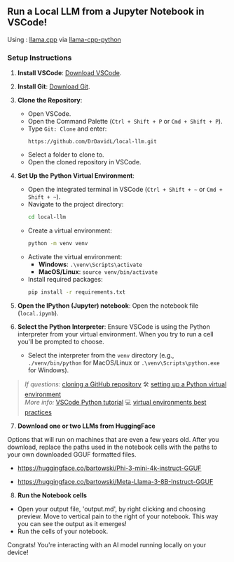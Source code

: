 ## Run a Local LLM from a Jupyter Notebook in VSCode!
Using : [llama.cpp](https://github.com/ggerganov/llama.cpp) via [llama-cpp-python](https://github.com/abetlen/llama-cpp-python)


### Setup Instructions


1. **Install VSCode**: [Download VSCode](https://code.visualstudio.com/).
2. **Install Git**: [Download Git](https://git-scm.com/downloads).
3. **Clone the Repository**:
   - Open VSCode.
   - Open the Command Palette (`Ctrl + Shift + P` or `Cmd + Shift + P`).
   - Type `Git: Clone` and enter:
     ```plaintext
     https://github.com/DrDavidL/local-llm.git
     ```
   - Select a folder to clone to.
   - Open the cloned repository in VSCode.
4. **Set Up the Python Virtual Environment**:
   - Open the integrated terminal in VSCode (`Ctrl + Shift + ~` or `Cmd + Shift + ~`).
   - Navigate to the project directory:
     ```sh
     cd local-llm
     ```
   - Create a virtual environment:
     ```sh
     python -m venv venv
     ```
   - Activate the virtual environment:
     - **Windows**: `.\venv\Scripts\activate`
     - **MacOS/Linux**: `source venv/bin/activate`
   - Install required packages:
     ```sh
     pip install -r requirements.txt
     ```

5. **Open the IPython (Jupyter) notebook**:
    Open the notebook file (`local.ipynb`).

6. **Select the Python Interpreter**:
    Ensure VSCode is using the Python interpreter from your virtual environment. When you try to run a cell you'll be prompted to choose. 
    - Select the interpreter from the `venv` directory (e.g., `./venv/bin/python` for MacOS/Linux or `.\venv\Scripts\python.exe` for Windows).


  > _If questions:_ [cloning a GitHub repository](https://www.google.com/search?q=cloning+a+GitHub+repository) 🛠 [setting up a Python virtual environment](https://www.google.com/search?q=setting+up+a+Python+virtual+environment)  
  > _More info:_ [VSCode Python tutorial](https://www.google.com/search?q=VSCode+Python+tutorial) 💻 [virtual environments best practices](https://www.google.com/search?q=virtual+environments+best+practices)

7. **Download one or two LLMs from HuggingFace**

Options that will run on machines that are even a few years old. After you download, replace the paths used in the notebook cells with the paths to your own downloaded GGUF formatted files.

- https://huggingface.co/bartowski/Phi-3-mini-4k-instruct-GGUF

- https://huggingface.co/bartowski/Meta-Llama-3-8B-Instruct-GGUF

8. **Run the Notebook cells**

- Open your output file, 'output.md', by right clicking and choosing preview. Move to vertical pain to the right of your notebook. This way you can see the output as it emerges!
- Run the cells of your notebook.

Congrats! You're interacting with an AI model running locally on your device!



